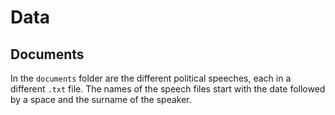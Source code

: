 # Data
## Documents
In the `documents` folder are the different political speeches, 
each in a different `.txt` file.
The names of the speech files start with the date followed 
by a space and the surname of the speaker.